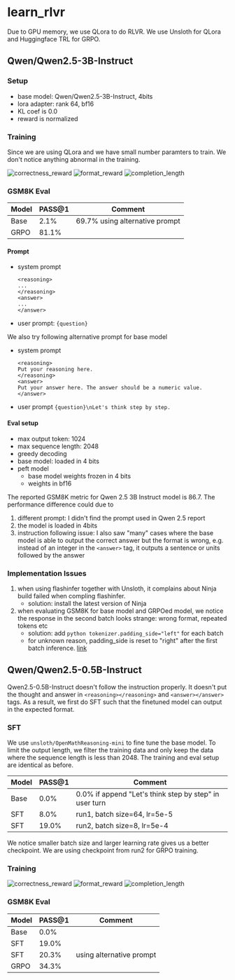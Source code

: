 # learn_rlvr

Due to GPU memory, we use QLora to do RLVR. We use Unsloth for QLora and Huggingface TRL for GRPO.

## Qwen/Qwen2.5-3B-Instruct
### Setup
* base model: Qwen/Qwen2.5-3B-Instruct, 4bits
* lora adapter: rank 64, bf16
* KL coef is 0.0
* reward is normalized

### Training

Since we are using QLora and we have small number paramters to train. We don't notice anything abnormal in the training.

![correctness_reward](docs/training/3B_Instruct/train_correctness_reward.png)
![format_reward](docs/training/3B_Instruct/train_strict_format_reward.png)
![completion_length](docs/training/3B_Instruct/train_completion_length.png)
### GSM8K Eval

| Model | PASS@1 | Comment |
| ----- | ------ | ------- |
| Base  |2.1%   | 69.7% using alternative prompt  |
| GRPO  |81.1%  |  |

#### Prompt
* system prompt
    ```Respond in the following format:
    <reasoning>
    ...
    </reasoning>
    <answer>
    ...
    </answer>
    ```
* user prompt: ```{question}```

We also try following alternative prompt for base model
* system prompt
    ```Respond in the following format:
    <reasoning>
    Put your reasoning here.
    </reasoning>
    <answer>
    Put your answer here. The answer should be a numeric value.
    </answer>
    ```
* user prompt
    ```{question}\nLet's think step by step.```

#### Eval setup
* max output token: 1024
* max sequence length: 2048
* greedy decoding
* base model: loaded in 4 bits
* peft model
  * base model weights frozen in 4 bits
  * weights in bf16

The reported GSM8K metric for Qwen 2.5 3B Instruct model is 86.7. The performance difference could due to
1. different prompt: I didn't find the prompt used in Qwen 2.5 report
2. the model is loaded in 4bits
3. instruction following issue: I also saw "many" cases where the base model is able to output the correct answer but the format is wrong, e.g. instead of an integer in the `<answer>` tag, it outputs a sentence or units followed by the answer

### Implementation Issues

1. when using flashinfer together with Unsloth, it complains about Ninja build failed when compling flashinfer.
   * solution: install the latest version of Ninja
2. when evaluating GSM8K for base model and GRPOed model, we notice the response in the second batch looks strange: wrong format, repeated tokens etc
   * solution: add ```python tokenizer.padding_side="left"``` for each batch
   * for unknown reason, padding_side is reset to "right" after the first batch inference. [link](https://github.com/unslothai/unsloth/issues/267)

## Qwen/Qwen2.5-0.5B-Instruct
Qwen2.5-0.5B-Instruct doesn't follow the instruction properly. It doesn't put the thought and answer in `<reasoning></reasoning>` and `<answer></answer>` tags. As a result, we first do SFT such that the finetuned model can output in the expected format.

### SFT
We use `unsloth/OpenMathReasoning-mini` to fine tune the base model. To limit the output length, we filter the training data and only keep the data where the sequence length is less than 2048. The training and eval setup are identical as before.

| Model | PASS@1 | Comment |
| ----- | ------ | ------- |
| Base  | 0.0%   | 0.0% if append "Let's think step by step" in user turn  |
| SFT   | 8.0%   | run1, batch size=64, lr=5e-5 |
| SFT   | 19.0%   | run2, batch size=8, lr=5e-4 |

We notice smaller batch size and larger learning rate gives us a better checkpoint. We are using checkpoint from run2 for GRPO training.
### Training

![correctness_reward](docs/training/0.5B_Instruct/train_correctness_reward.png)
![format_reward](docs/training/0.5B_Instruct/train_strict_format_reward.png)
![completion_length](docs/training/0.5B_Instruct/train_completion_length.png)

### GSM8K Eval

| Model | PASS@1 | Comment |
| ----- | ------ | ------- |
| Base  | 0.0%   |  |
| SFT   | 19.0%  |  |
| SFT   | 20.3%  | using alternative prompt |
| GRPO  | 34.3%  |  |